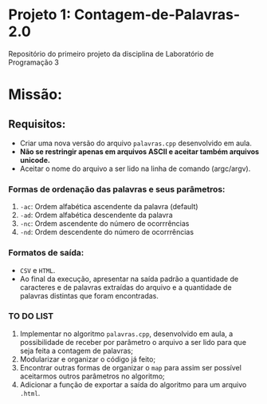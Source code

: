 # Projeto 1: Contagem-de-Palavras-2.0
Repositório do primeiro projeto da disciplina de Laboratório de Programação 3

# Missão:

## Requisitos:

* Criar uma nova versão do arquivo `palavras.cpp` desenvolvido em aula.
* **Não se restringir apenas em arquivos ASCII e aceitar também arquivos unicode.**
* Aceitar o nome do arquivo a ser lido na linha de comando (argc/argv).

### Formas de ordenação das palavras e seus parâmetros:

1. `-ac`: Ordem alfabética ascendente da palavra (default)
2. `-ad`: Ordem alfabética descendente da palavra
3. `-nc`: Ordem ascendente do número de ocorrrências
4. `-nd`: Ordem descendente do número de ocorrrências

### Formatos de saída:

* `CSV` e `HTML`.
* Ao final da execução, apresentar na saída padrão a quantidade de caracteres e de palavras extraídas do arquivo e a quantidade de palavras distintas que foram encontradas.

### TO DO LIST

1. Implementar no algoritmo `palavras.cpp`, desenvolvido em aula, a possibilidade de receber por parâmetro o arquivo a ser lido para que seja feita a contagem de palavras;
2. Modularizar e organizar o código já feito;
3. Encontrar outras formas de organizar o `map` para assim ser possível aceitarmos outros parâmetros no algoritmo;
4. Adicionar a função de exportar a saída do algoritmo para um arquivo `.html`.
